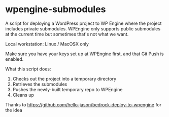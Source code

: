 # wpengine-submodules
A script for deploying a WordPress project to WP Engine where the project includes private submodules. WPEngine only supports public submodules at the current time but sometimes that's not what we want.

Local workstation: Linux / MacOSX only

Make sure you have your keys set up at WPEngine first, and that Git Push is enabled.

What this script does:


1. Checks out the project into a temporary directory
2. Retrieves the submodules
3. Pushes the newly-built temporary repo to WPEngine
4. Cleans up


Thanks to https://github.com/hello-jason/bedrock-deploy-to-wpengine for the idea
